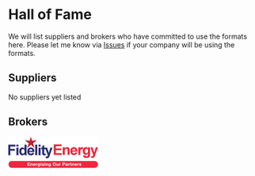 # Hall of Fame

We will list suppliers and brokers who have committed to use the formats here. Please let me know via [Issues](issues) if your company will
be using the formats.

## Suppliers

No suppliers yet listed


## Brokers

![Fidelity Energy](brokers/LogoFExs.png)

